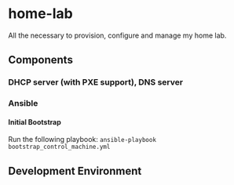 # home-lab
All the necessary to provision, configure and manage my home lab.

## Components

### DHCP server (with PXE support), DNS server

### Ansible

#### Initial Bootstrap
Run the following playbook: `ansible-playbook bootstrap_control_machine.yml`

## Development Environment
